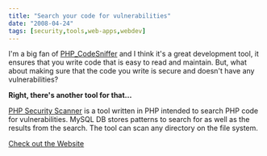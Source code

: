 ```yaml
---
title: "Search your code for vulnerabilities"
date: "2008-04-24"
tags: [security,tools,web-apps,webdev]
---
```


I'm a big fan of [PHP\_CodeSniffer](http://pear.php.net/package/PHP_CodeSniffer) and I think it's a great development tool, it ensures that you write code that is easy to read and maintain. But, what about making sure that the code you write is secure and doesn't have any vulnerabilities?

**Right, there's another tool for that...**

[PHP Security Scanner](http://securityscanner.lostfiles.de/index.php) is a tool written in PHP intended to search PHP code for vulnerabilities. MySQL DB stores patterns to search for as well as the results from the search. The tool can scan any directory on the file system.

[Check out the Website](http://securityscanner.lostfiles.de/index.php)
